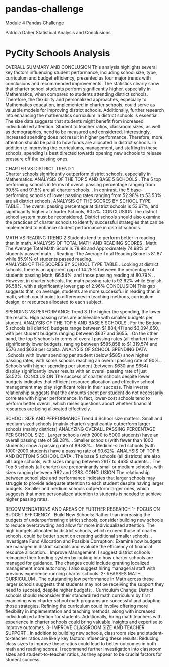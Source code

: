 # pandas-challenge
Module 4 Pandas Challenge

Patricia Daher 
Statistical Analysis and Conclusions

# PyCity Schools Analysis

OVERALL SUMMARY AND CONCLUSION 
This analysis highlights several key factors influencing student performance, including school size, type, curriculum and budget efficiency, presented as four major trends with conclusions and recommended improvements.
The statistics clearly show that charter school students perform significantly higher, especially in Mathematics, when compared to students attending district schools. Therefore, the flexibility and personalized approaches, especially to Mathematics education, implemented in charter schools, could serve as valuable models for improving district schools. Additionally, further research into enhancing the mathematics curriculum in district schools is essential.
The size data suggests that students might benefit from increased individualized attention. Student to teacher ratios, classroom sizes, as well as demographics, need to be measured and considered. Interestingly, Increased spending does not result in higher performance. Therefore, more attention should be paid to how funds are allocated in district schools. In addition to improving the curriculums, management, and staffing in these schools, spending is best directed towards opening new schools to release pressure off the existing ones.
 
CHARTER VS DISTRICT
TREND 1  
Charter schools significantly outperform district schools, especially in Mathematics. 
    ANALYSIS OF THE TOP 5 AND BASE 5 SCHOOLS
        .   The 5 top performing schools in terms of overall passing percentage ranging from 90.5% and 91.5% are all charter schools. 
        .   In contrast, the 5 base-performing schools of lower passing rates ranging from 52.98% to 53.53%.  are all district schools. 
    ANALYSIS OF THE SCORES BY SCHOOL TYPE TABLE 
        .   The overall passing percentage at district schools is 53.67%, and significantly higher at charter Schools, 90.5%.
    CONCLUSION 
        The district school system must be reconsidered. District schools should also examine the practices of charter schools to identify successful strategies that can be implemented to enhance student performance in district schools.
 
MATH VS READING 
TREND 2
Students tend to perform better in reading than in math.
    ANALYSIS OF TOTAL MATH AND READING SCORES
        .   Math: The Average Total Math Score is 78.98 and Approximately 74.98% of students passed math.
        .   Reading: The Average Total Reading Score is 81.87 while 85.91% of students passed reading.          
    ANALYSIS OF THE SCORES BY SCHOOL TYPE TABLE
        .   Looking at district schools, there is an apparent gap of 14.25% between the percentage of students passing Math, 66.54%, and those passing reading at 80.79%.
        .   However, in charter schools, the math passing rate is 93.62% while English, 96.58%, with a  significantly lower gap of 2.96%
    CONCLUSION
        This gap suggests that, on average, students are more successful in reading than in math, which could point to differences in teaching methods, curriculum design, or resources allocated to each subject.

SPENDING VS PERFORMANCE
Trend 3
The higher the spending, the lower the results. High passing rates are achievable with smaller budgets per student.
    ANALYSIS OF THE TOP 5 AND BASE 5 SCHOOLS
        .   For the Bottom 5 schools (all district) budgets range between $1,884,411 and $3,094,650, with per student budgets ranging between $637 and $655. 
        .   On the other hand, the top 5 schools in terms of overall passing rates (all charter) have significantly lower budgets, ranging between $585,858 to $1,319,574 and $576 and $638 per capita.
    ANALYSIS OF SCHOOL SPENDING DATA    
        .   Schools with lower spending per student (below $585) show higher passing rates, with some schools reaching an overall passing rate of 90%.
        .   Schools with higher spending per student (between $630 and $654) display significantly lower results with an overall passing rate of just 53.52%.
    CONCLUSION 
        The success of charter schools despite lower budgets indicates that efficient resource allocation and effective school management may play significant roles in their success. This inverse relationship suggests that the amounts spent per student do not necessarily correlate with higher performance. In fact, lower-cost schools tend to perform better overall, which raises questions about whether financial resources are being allocated effectively.
 
SCHOOL SIZE AND PERFORMANCE
Trend 4 
School size matters. Small and medium sized schools (mainly charter) significantly outperform larger schools (mainly districts)
    ANALYZING OVERALL PASSING PERCENTAGE PER SCHOOL SIZE
    .   Larger schools (with 2000 to 5000 students) have an overall passing rate of 58.28%.
    .   Smaller schools (with fewer than 1000 students) show a passing rate of 89.88%.
    .   Medium-sized schools (with 1000-2000 students) have a passing rate of 90.62%.
    ANALYSIS OF TOP 5 AND BOTTOM 5 SCHOOL DATA
    .   The base 5 schools (all districts) are also all Large schools, with sizes ranging between 2917 to 4635 students.
    .   The Top 5 schools (all charter) are predominantly small or medium schools, with sizes ranging between 962 and 2283.
CONCLUSION
    The relationship between school size and performance indicates that larger schools may struggle to provide adequate attention to each student despite having larger budgets. Smaller and medium schools outperform larger ones, which suggests that more personalized attention to students is needed to achieve higher passing rates.
 
RECOMMENDATIONS AND AREAS OF FURTHER RESEARCH
1- FOCUS ON BUDGET EFFICIENCY
    .   Build New Schools: Rather than increasing the budgets of underperforming district schools, consider building new schools to reduce overcrowding and allow for more individualized attention. The high budgets allocated to district schools, which exceed those of charter schools, could be better spent on creating additional smaller schools.
    .   Investigate Fund Allocation and Possible Corruption: Examine how budgets are managed in district schools and evaluate the efficiency of financial resource allocation.
    .   Improve Management: I suggest district schools reimagine their funding system by looking into how charter schools are managed for guidance. The changes could include granting localized management more autonomy. I also suggest hiring managerial staff with previous experience running charter schools.
2- REASSES MATH CURRICULUM
    .   The outstanding low performance in Math across these larger schools suggests that students may not be receiving the support they need to succeed, despite higher budgets.
    .   Curriculum Change: District schools should reconsider their standardized math curriculum by first examining why charter school math programs are successful and adapting those strategies. Refining the curriculum could involve offering more flexibility in implementation and teaching methods, along with increased individualized attention for students. Additionally, hiring math teachers with experience in charter schools could bring valuable insights and expertise to improve outcomes.
3- IMPROVE CLASSROOM SIZE AND TEACHER SUPPORT
    .   In addition to building new schools, classroom size and student-to-teacher ratios are likely key factors influencing these results. Reducing class sizes to improve these ratios could lead to better outcomes in both math and reading scores. I recommend further investigation into classroom sizes and student-to-teacher ratios, as they appear to be crucial factors for student success.

